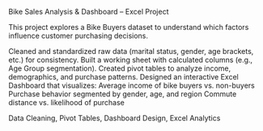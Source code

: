 Bike Sales Analysis & Dashboard – Excel Project

This project explores a Bike Buyers dataset to understand which factors influence customer purchasing decisions.

Cleaned and standardized raw data (marital status, gender, age brackets, etc.) for consistency.
Built a working sheet with calculated columns (e.g., Age Group segmentation).
Created pivot tables to analyze income, demographics, and purchase patterns.
Designed an interactive Excel Dashboard that visualizes:
  Average income of bike buyers vs. non-buyers
  Purchase behavior segmented by gender, age, and region
  Commute distance vs. likelihood of purchase

Data Cleaning, Pivot Tables, Dashboard Design, Excel Analytics

